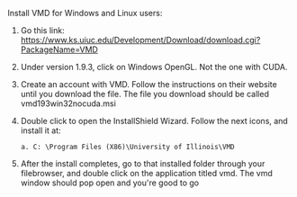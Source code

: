 Install VMD for Windows and Linux users:

1. Go this link: https://www.ks.uiuc.edu/Development/Download/download.cgi?PackageName=VMD

2. Under version 1.9.3, click on Windows OpenGL. Not the one with CUDA.

3. Create an account with VMD. Follow the instructions on their website until you download the file. The file you download should be called vmd193win32nocuda.msi

4. Double click to open the InstallShield Wizard. Follow the next icons, and install it at:

       a. C: \Program Files (X86)\University of Illinois\VMD

5. After the install completes, go to that installed folder through your filebrowser, and double click on the application titled vmd. The vmd window should pop open and you're good to go
